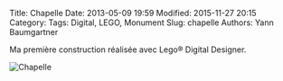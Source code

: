 Title: Chapelle
Date: 2013-05-09 19:59
Modified: 2015-11-27 20:15
Category:
Tags: Digital, LEGO, Monument
Slug: chapelle
Authors: Yann Baumgartner

Ma première construction réalisée avec Lego® Digital Designer.

![Chapelle][chapelle]

[chapelle]: {filename}/images/chapelle.png  "Chapelle"
